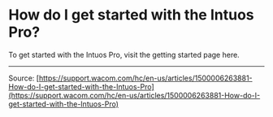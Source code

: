 # How do I get started with the Intuos Pro?

To get started with the Intuos Pro, visit the getting started page here.

---
Source: [https://support.wacom.com/hc/en-us/articles/1500006263881-How-do-I-get-started-with-the-Intuos-Pro](https://support.wacom.com/hc/en-us/articles/1500006263881-How-do-I-get-started-with-the-Intuos-Pro)
